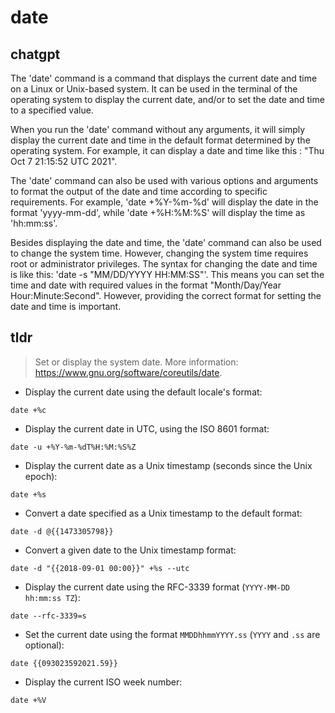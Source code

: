 # date 
## chatgpt 
The 'date' command is a command that displays the current date and time on a Linux or Unix-based system. It can be used in the terminal of the operating system to display the current date, and/or to set the date and time to a specified value.

When you run the 'date' command without any arguments, it will simply display the current date and time in the default format determined by the operating system. For example, it can display a date and time like this : "Thu Oct 7 21:15:52 UTC 2021".

The 'date' command can also be used with various options and arguments to format the output of the date and time according to specific requirements. For example, 'date +%Y-%m-%d' will display the date in the format 'yyyy-mm-dd', while 'date +%H:%M:%S' will display the time as 'hh:mm:ss'.

Besides displaying the date and time, the 'date' command can also be used to change the system time. However, changing the system time requires root or administrator privileges. The syntax for changing the date and time is like this: 'date -s "MM/DD/YYYY HH:MM:SS"'. This means you can set the time and date with required values in the format "Month/Day/Year Hour:Minute:Second". However, providing the correct format for setting the date and time is important. 

## tldr 
 
> Set or display the system date.
> More information: <https://www.gnu.org/software/coreutils/date>.

- Display the current date using the default locale's format:

`date +%c`

- Display the current date in UTC, using the ISO 8601 format:

`date -u +%Y-%m-%dT%H:%M:%S%Z`

- Display the current date as a Unix timestamp (seconds since the Unix epoch):

`date +%s`

- Convert a date specified as a Unix timestamp to the default format:

`date -d @{{1473305798}}`

- Convert a given date to the Unix timestamp format:

`date -d "{{2018-09-01 00:00}}" +%s --utc`

- Display the current date using the RFC-3339 format (`YYYY-MM-DD hh:mm:ss TZ`):

`date --rfc-3339=s`

- Set the current date using the format `MMDDhhmmYYYY.ss` (`YYYY` and `.ss` are optional):

`date {{093023592021.59}}`

- Display the current ISO week number:

`date +%V`
